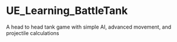 # UE_Learning_BattleTank
A head to head tank game with simple AI, advanced movement, and projectile calculations
